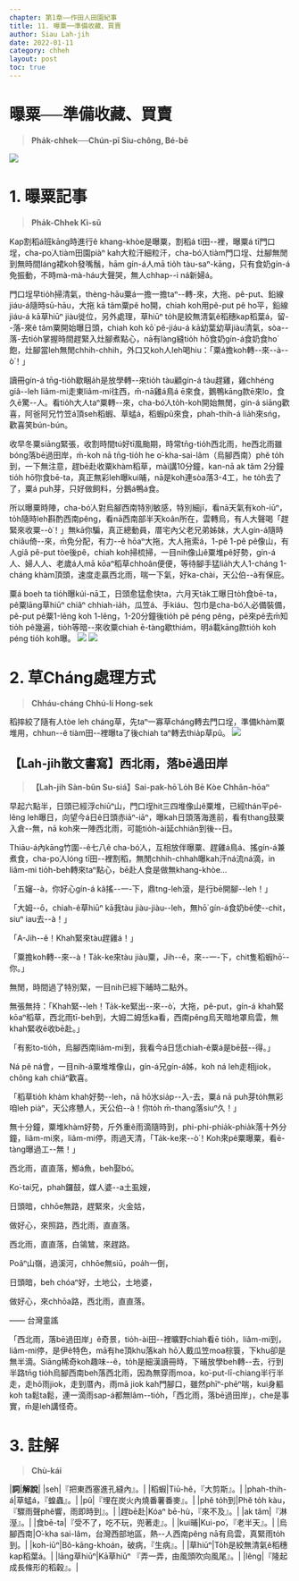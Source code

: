 ```yaml
---
chapter: 第1章——作田人田園紀事
title: 11. 曝粟──準備收藏、買賣
author: Siau Lah-jih
date: 2022-01-11
category: chheh
layout: post
toc: true
---
```


# 曝粟──準備收藏、買賣
> **Pha̍k-chhek──Chún-pī Siu-chông, Bé-bē**

![](../too5/04/4-3-6.大耙.jpg)
# 1. 曝粟記事
> **Pha̍k-Chhek Kì-sū**

Kap割稻á班kāng時進行ê khang-khòe是曝粟，割稻á tī田--裡，曝粟á tī門口埕，cha-po͘人tiàm田園piàⁿ kah大粒汗細粒汗，cha-bó͘人tiàm門口埕、灶腳無閒到無時間láng裙koh發嘴鬚，hām gín-á人mā tio̍h tàu-saⁿ-kāng，只有食奶gín-á免振動，不時mà-mà-háu大聲哭，無人chhap--i ná新婦á。

門口埕早tio̍h掃清氣，thèng-hāu粟á一擔一擔taⁿ--轉-來，大拖、pê-put、鉛線jiáu-á隨時sū-hāu，大拖 kā tâm粟pê ho͘開，chiah koh用pê-put pê ho͘平，鉛線jiáu-á kā草hiūⁿ jiàu徙位，另外處理，草hiūⁿ to̍h是絞無清氣ê稻穗kap稻葉á，留--落-來ê tâm粟開始曝日頭，chiah koh kō͘ pê-jiáu-á kā幼葉幼草jiàu清氣，sòa--落-去tio̍h掌握時間趕緊入灶腳煮點心，nā有làng縫tio̍h hō͘食奶gín-á食奶食ho͘飽，灶腳當leh無閒chhih-chhih，外口又koh人leh喝hiu：「粟á擔koh轉--來--à--ò͘！」

讀冊gín-á tn̄g-tio̍h歇睏a̍h是放學轉--來tio̍h tàu顧gín-á tàu趕雞，雞chhéng giâ--leh liâm-mi走東liâm-mi往西，m̄-nā雞á鳥á ē來食，鵝鴨kāng款ē來lo，食久ē驚--人。看tio̍h大人taⁿ粟轉--來，cha-bó͘人to̍h-koh開始無閒，gín-á siāng歡喜，阿爸阿兄竹笠á頂seh稻蝦、草蜢á，稻蝦pû來食，phah-thih-á lia̍h來sńg，歡喜笑bún-bún。

收早冬粟siāng緊張，收割時間tú好tī風颱期，時常tn̄g-tio̍h西北雨，he西北雨雖bóng落bē過田岸，m̄-koh nā tn̄g-tio̍h he o͘-kha-sai-lâm（烏腳西南）phĕ to̍h到，一下無注意，趕bē赴收粟khàm稻草，mài講10分鐘，kan-nā ak tâm 2分鐘tio̍h hō͘你食bē-ta，真正無彩leh曝kui晡，nā是koh連sòa落3-4工，he to̍h去了了，粟á puh芽，只好做飼料，分鵝á鴨á食。

所以曝粟時陣，cha-bó͘人對烏腳西南特別敏感，特別細jī，看nā天氣有koh-iūⁿ，to̍h隨時leh斟酌西南pêng，看nā西南部半天koân所在，雲轉烏，有人大聲喝「趕緊來收粟--ò͘！」無kā你騙，真正總動員，厝宅內父老兄弟姊妹，大人gín-á隨時chiâu倚--來，m̄免分配，有力--ê hōaⁿ大拖，大人拖索á，1-pê 1-pê pê像山，有人giâ pê-put tòe後pê，chiah koh掃梳掃，一目nih像山ê粟堆pê好勢，gín-á人、婦人人、老歲á人mā kōaⁿ稻草chhoân便便，等待腳手猛lia̍h大人1-cháng 1-cháng khàm頂頭，速度走贏西北雨，喘一下氣，好ka-chài，天公伯--à有保庇。

粟á boeh ta tio̍h曝kúi-nā工，日頭愈猛愈快ta，六月天ta̍k工曝日to̍h食bē-ta，pê粟lāng草hiūⁿ chiâⁿ chhiah-ia̍h，瓜笠á、手kiáu、包巾是cha-bó͘人必備裝備，pê-put pê粟1-lêng koh 1-lêng，1-20分鐘後tio̍h pê péng pêng，pê來pê去m̄知tio̍h pê幾遍，tio̍h等暗--來收粟chiah ē-tàng歇thiám，明á載kāng款tio̍h koh péng tio̍h koh曝。
![](../too5/04/4-1-2.稻蝦.jpg)
![](../too5/04/4-1-3.拍鐵仔.jpg)

# 2. 草Cháng處理方式
> **Chháu-cháng Chhú-lí Hong-sek**

稻摔絞了隨有人tòe leh cháng草，先taⁿ一寡草cháng轉去門口埕，準備khàm粟堆用，chhun--ê tiàm田--裡曝ta了後chiah taⁿ轉去thia̍p草pû。
![](../too5/04/4-2-1.草總.jpg)

## 【Lah-jih散文書寫】西北雨，落bē過田岸
> **【Lah-jih Sàn-bûn Su-siá】Sai-pak-hō͘ Lo̍h Bē Kòe Chhân-hōaⁿ**

早起六點半，日頭已經浮chiūⁿ山，門口埕hit三四堆像山ê粟堆，已經thán平pê-lêng leh曝日，向望今á日ê日頭赤iāⁿ-iāⁿ，曝kah日頭落海進前，看有thang鼓粟入倉--無，nā koh來一陣西北雨，可能tio̍h-ài延chhiân到後--日。

Thiāu-á內kāng竹圍--ê七八ê cha-bó͘人，互相放伴曝粟、趕雞á鳥á、搖gín-á兼煮食，cha-po͘人lóng tī田--裡割稻，無閒chhih-chhah曝kah汗ná流ná滴，in liâm-mi tio̍h-beh轉來taⁿ點心，bē赴人食是做無khang-khòe…

「五嬸--à，你好心gín-á kâ搖--一-下，鼎tng-leh滾，是行bē開腳--leh！」

「大姆--ō，chiah-ê草hiūⁿ kā我tàu jiàu-jiàu--leh，無hō͘ gín-á食奶bē使--chit，siuⁿ iau去--à！」

「A-Jih--ê！Khah緊來tàu趕雞á！」

「粟擔koh轉--來--à！Ta̍k-ke來tàu jiàu粟，Jih--ê，來--一-下，chit隻稻蝦hō͘--你。」

無閒，時間過了特別緊，一目nih已經下晡時二點外。

無張無持：「Khah緊--leh！Ta̍k-ke緊出--來--ò͘，大拖，pê-put，gín-á khah緊kōaⁿ稻草，西北雨tī-beh到，大姆二姆恁ka看，西南pêng烏天暗地罩烏雲，無khah緊收ē收bē赴。」

「有影to-tio̍h，烏腳西南liâm-mi到，我看今á日恁chiah-ê粟á是bē鼓--得。」

Ná pê ná會，一目nih-á粟堆堆像山，gín-á兄gín-á姊，koh ná leh走相jiok，chông kah chiâⁿ歡喜。

「稻草tio̍h khàm khah好勢--leh，nā hō͘水sia̍p--入-去，粟á nā puh芽to̍h無彩咱leh piàⁿ，天公疼戇人，天公伯--à！你to̍h m̄-thang落siuⁿ久！」

無十分鐘，粟堆khàm好勢，斤外重ê雨滴隨時到，phi-phi-phia̍k-phia̍k落十外分鐘，liâm-mi來，liâm-mi停，雨過天清，「Ta̍k-ke來--ò͘！Koh來pê粟曝粟，看ē-tàng曝過工--無！」

西北雨，直直落，鯽á魚，beh娶bó͘。

Ko͘-tai兄，phah鑼鼓，媒人婆--a土虱嫂，

日頭暗，chhōe無路，趕緊來，火金姑，

做好心，來照路，西北雨，直直落。

西北雨，直直落，白鴒鷥，來趕路。

Poâⁿ山嶺，過溪河，chhōe無siū，poa̍h一倒，

日頭暗，beh chóaⁿ好，土地公，土地婆，

做好心，來chhōa路，西北雨，直直落。

—— 台灣童謠

「西北雨，落bē過田岸」ê奇景，tio̍h-ài田--裡曠野chiah看ē tio̍h，liâm-mi到，liâm-mi停，是伊ê特色，mā有he頂khu落kah hō͘人戴瓜笠moa棕簑，下khu卻是無半滴。Siāng稀奇koh趣味--ê，to̍h是細漢讀冊時，下晡放學beh轉--去，行到半路tn̄g tio̍h烏腳西南beh落西北雨，因為無穿雨moa，ko͘-put-lī-chiang半行半走，走hō͘雨jiok，走到厝內，雨mā jiok kah門腳口，雖然phīⁿ-phēⁿ喘，kui身軀koh ta鬆ta鬆，連一滴雨sap-á都無lâm--tio̍h，「西北雨，落bē過田岸」，che是事實，m̄是leh講怪奇。

# 3. 註解
> **Chù-kái**

|**詞**|**解說**|
|seh|『把東西塞進孔縫內』。|
|稻蝦|Tiū-hê，『大剪斯』。|
|phah-thih-á|草蜢á，『蝗蟲』。|
|pû|『埋在炭火內燒番薯番麥』。|
|phĕ to̍h到|Phĕ to̍h kàu，『驟雨聲phĕ響，雨即時到』。|
|趕bē赴|Kóaⁿ bē-hù，『來不及』。|
|ak tâm|『淋溼』。|
|食bē-ta|『受不了，吃不玩，兜著走』。|
|kui晡|Kui-po͘，『老半天』。|
|烏腳西南|O͘-kha sai-lâm，台灣西部地區，熱--人西南pêng nā有烏雲，真緊雨to̍h到。|
|koh-iūⁿ|Bô-kāng-khoán，破病，『生病』。|
|草hiūⁿ|To̍h是絞無清氣ê稻穗kap稻葉á。|
|lāng草hiūⁿ|Kā草hiūⁿ 『弄一弄，由風頭吹向風尾』。|
|lêng|『隆起成長條形的稻穀』。|
